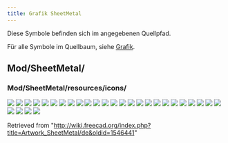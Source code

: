 ```yaml
---
title: Grafik SheetMetal
---
```

Diese Symbole befinden sich im angegebenen Quellpfad.

Für alle Symbole im Quellbaum, siehe [Grafik](/Artwork/de "Artwork/de").

## Mod/SheetMetal/

### Mod/SheetMetal/resources/icons/

![](/images/FaceSelection_Off.svg)
![](/images/FaceSelection_On.svg)
![](/images/Invert_Off.svg)
![](/images/Invert_On.svg)
![](/images/SheetMetal_AddBase.svg)
![](/images/SheetMetal_AddBend.svg)
![](/images/SheetMetal_AddCornerRelief.svg)
![](/images/SheetMetal_AddCutout.svg)
![](/images/SheetMetal_AddFoldWall.svg)
![](/images/SheetMetal_AddJunction.svg)
![](/images/SheetMetal_AddRelief.svg)
![](/images/SheetMetal_AddWall.svg)
![](/images/SheetMetal_BaseShape.svg)
![](/images/SheetMetal_Extrude.svg)
![](/images/SheetMetal_Forming.svg)
![](/images/SheetMetal_Refold.svg)
![](/images/SheetMetal_SketchOnSheet.svg)
![](/images/SheetMetal_UnattendedUnfold.svg)
![](/images/SheetMetal_Unfold.svg)
![](/images/SheetMetal_UnfoldUpdate.svg)
![](/images/SheetMetal_WallLenInn.svg)
![](/images/SheetMetal_WallLenLeg.svg)
![](/images/SheetMetal_WallLenOut.svg)
![](/images/SheetMetal_WallLenTang.svg)
![](/images/SheetMetal_WallPosMatIns.svg)
![](/images/SheetMetal_WallPosMatOut.svg)
![](/images/SheetMetal_WallPosOffset.svg)
![](/images/SheetMetal_WallPosMatThkOut.svg)
![](/images/Sheetmetal_workbench_icon.svg)

Retrieved from "<http://wiki.freecad.org/index.php?title=Artwork_SheetMetal/de&oldid=1546441>"
